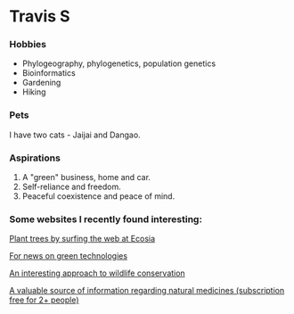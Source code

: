 # Travis S

### Hobbies

- Phylogeography, phylogenetics, population genetics
- Bioinformatics
- Gardening
- Hiking

### Pets

I have two cats - Jaijai and Dangao.

### Aspirations

1. A "green" business, home and car.
2. Self-reliance and freedom.
3. Peaceful coexistence and peace of mind.

### Some websites I recently found interesting:

[Plant trees by surfing the web at Ecosia](https://www.ecosia.org/)

[For news on green technologies](https://cleantechnica.com/)

[An interesting approach to wildlife conservation](https://www.frozenark.org/)

[A valuable source of information regarding natural medicines (subscription free for 2+ people)](https://naturalmedicines.therapeuticresearch.com/)

